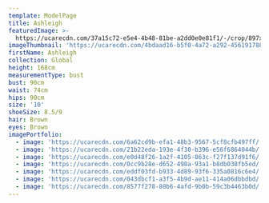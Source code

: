 ```yaml
---
template: ModelPage
title: Ashleigh
featuredImage: >-
  https://ucarecdn.com/37a15c72-e5e4-4b48-81be-a2dd0e0e81f1/-/crop/897x560/0,419/-/preview/
imageThumbnail: 'https://ucarecdn.com/4bdaad16-b5f0-4a72-a292-456191788265/'
firstName: Ashleigh
collection: Global
height: 168cm
measurementType: bust
bust: 90cm
waist: 74cm
hips: 90cm
size: '10'
shoeSize: 8.5/9
hair: Brown
eyes: Brown
imagePortfolio:
  - image: 'https://ucarecdn.com/6a62cd9b-efa1-48b3-9567-5cf8cfb497ff/'
  - image: 'https://ucarecdn.com/21b22eda-193e-4f30-b396-e56f6864044b/'
  - image: 'https://ucarecdn.com/e0d48f26-1a2f-4105-863c-f27f137d91f6/'
  - image: 'https://ucarecdn.com/0cc9b28e-d652-498a-93a1-b8db038fb5ed/'
  - image: 'https://ucarecdn.com/eddf03fd-b933-4d89-93f6-335a0816c6e4/'
  - image: 'https://ucarecdn.com/043dbcf1-a3f5-4b9d-ae11-414a06dbbdbd/'
  - image: 'https://ucarecdn.com/8577f278-80b6-4afd-9b0b-59c3b4463b0d/'
---
```



